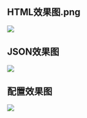 ## HTML效果图.png
![](https://webhelper.oss-cn-hangzhou.aliyuncs.com/HTML效果图.png)

## JSON效果图
![](https://webhelper.oss-cn-hangzhou.aliyuncs.com/JSON效果图.png)

## 配置效果图
![](https://webhelper.oss-cn-hangzhou.aliyuncs.com/配置效果图.png)
